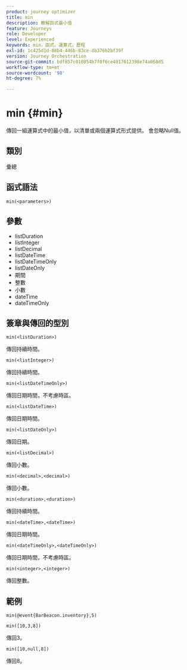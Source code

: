 ```yaml
---
product: journey optimizer
title: min
description: 瞭解函式最小值
feature: Journeys
role: Developer
level: Experienced
keywords: min，函式，運算式，歷程
exl-id: 1c425d1d-08b4-446b-83ce-db376b2bf39f
version: Journey Orchestration
source-git-commit: bdf857c010854b7f0f6ce4817012398e74a068d5
workflow-type: tm+mt
source-wordcount: '98'
ht-degree: 7%

---
```


# min {#min}

傳回一組運算式中的最小值，以清單或兩個運算式形式提供。 會忽略Null值。

## 類別

彙總

## 函式語法

`min(<parameters>)`

## 參數

* listDuration
* listInteger
* listDecimal
* listDateTime
* listDateTimeOnly
* listDateOnly
* 期間
* 整數
* 小數
* dateTime
* dateTimeOnly

## 簽章與傳回的型別

`min(<listDuration>)`

傳回持續時間。

`min(<listInteger>)`

傳回持續時間。

`min(<listDateTimeOnly>)`

傳回日期時間，不考慮時區。

`min(<listDateTime>)`

傳回日期時間。

`min(<listDateOnly>)`

傳回日期。

`min(<listDecimal>)`

傳回小數。

`min(<decimal>,<decimal>)`

傳回小數。

`min(<duration>,<duration>)`

傳回持續時間。

`min(<dateTime>,<dateTime>)`

傳回日期時間。

`min(<dateTimeOnly>,<dateTimeOnly>)`

傳回日期時間，不考慮時區。

`min(<integer>,<integer>)`

傳回整數。

## 範例

`min(@event{BarBeacon.inventory},5)`

`min([10,3,8])`

傳回3。

`min([10,null,8])`

傳回8。
